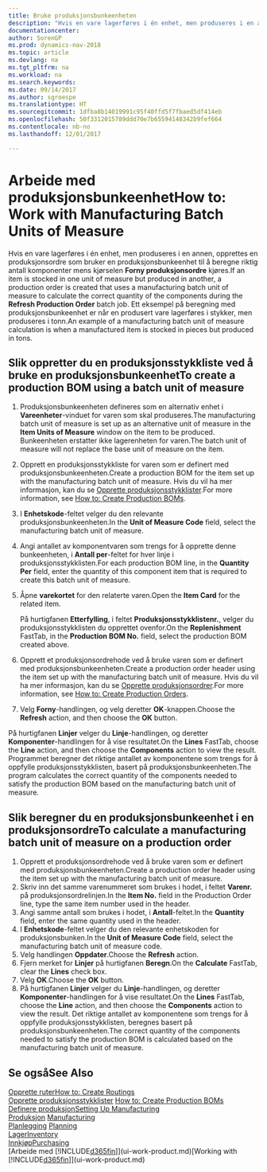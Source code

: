 ```yaml
---
title: Bruke produksjonsbunkeenheten
description: "Hvis en vare lagerføres i én enhet, men produseres i en annen, må produksjonsordren bruke en produksjonsbunkeenhet til å beregne riktig antall komponenter. Ett eksempel på beregning med produksjonsbunkeenhet er når en produsert vare lagerføres i stykker, men produseres i tonn."
documentationcenter: 
author: SorenGP
ms.prod: dynamics-nav-2018
ms.topic: article
ms.devlang: na
ms.tgt_pltfrm: na
ms.workload: na
ms.search.keywords: 
ms.date: 09/14/2017
ms.author: sgroespe
ms.translationtype: HT
ms.sourcegitcommit: 1dfba8b14019991c95f40ffd5f7fbaed5df414eb
ms.openlocfilehash: 50f3312015789ddd70e7b65594148342b9fef664
ms.contentlocale: nb-no
ms.lasthandoff: 12/01/2017

---
```

# <a name="how-to-work-with-manufacturing-batch-units-of-measure"></a><span data-ttu-id="88bd1-104">Arbeide med produksjonsbunkeenhet</span><span class="sxs-lookup"><span data-stu-id="88bd1-104">How to: Work with Manufacturing Batch Units of Measure</span></span>
<span data-ttu-id="88bd1-105">Hvis en vare lagerføres i én enhet, men produseres i en annen, opprettes en produksjonsordre som bruker en produksjonsbunkeenhet til å beregne riktig antall komponenter mens kjørselen **Forny produksjonsordre** kjøres.</span><span class="sxs-lookup"><span data-stu-id="88bd1-105">If an item is stocked in one unit of measure but produced in another, a production order is created that uses a manufacturing batch unit of measure to calculate the correct quantity of the components during the **Refresh Production Order** batch job.</span></span> <span data-ttu-id="88bd1-106">Ett eksempel på beregning med produksjonsbunkeenhet er når en produsert vare lagerføres i stykker, men produseres i tonn.</span><span class="sxs-lookup"><span data-stu-id="88bd1-106">An example of a manufacturing batch unit of measure calculation is when a manufactured item is stocked in pieces but produced in tons.</span></span>  

## <a name="to-create-a-production-bom-using-a-batch-unit-of-measure"></a><span data-ttu-id="88bd1-107">Slik oppretter du en produksjonsstykkliste ved å bruke en produksjonsbunkeenhet</span><span class="sxs-lookup"><span data-stu-id="88bd1-107">To create a production BOM using a batch unit of measure</span></span>  
1.  <span data-ttu-id="88bd1-108">Produksjonsbunkeenheten defineres som en alternativ enhet i **Vareenheter**-vinduet for varen som skal produseres.</span><span class="sxs-lookup"><span data-stu-id="88bd1-108">The manufacturing batch unit of measure is set up as an alternative unit of measure in the **Item Units of Measure** window on the item to be produced.</span></span> <span data-ttu-id="88bd1-109">Bunkeenheten erstatter ikke lagerenheten for varen.</span><span class="sxs-lookup"><span data-stu-id="88bd1-109">The batch unit of measure will not replace the base unit of measure on the item.</span></span>  
2.  <span data-ttu-id="88bd1-110">Opprett en produksjonsstykkliste for varen som er definert med produksjonsbunkeenheten.</span><span class="sxs-lookup"><span data-stu-id="88bd1-110">Create a production BOM for the item set up with the manufacturing batch unit of measure.</span></span> <span data-ttu-id="88bd1-111">Hvis du vil ha mer informasjon, kan du se [Opprette produksjonsstykklister](production-how-to-create-production-boms.md).</span><span class="sxs-lookup"><span data-stu-id="88bd1-111">For more information, see [How to: Create Production BOMs](production-how-to-create-production-boms.md).</span></span>  
3.  <span data-ttu-id="88bd1-112">I **Enhetskode**-feltet velger du den relevante produksjonsbunkeenheten.</span><span class="sxs-lookup"><span data-stu-id="88bd1-112">In the **Unit of Measure Code** field, select the manufacturing batch unit of measure.</span></span>  
4.  <span data-ttu-id="88bd1-113">Angi antallet av komponentvaren som trengs for å opprette denne bunkeenheten, i **Antall per**-feltet for hver linje i produksjonsstykklisten.</span><span class="sxs-lookup"><span data-stu-id="88bd1-113">For each production BOM line, in the **Quantity Per** field, enter the quantity of this component item that is required to create this batch unit of measure.</span></span>  
5.  <span data-ttu-id="88bd1-114">Åpne **varekortet** for den relaterte varen.</span><span class="sxs-lookup"><span data-stu-id="88bd1-114">Open the **Item Card** for the related item.</span></span>  

    <span data-ttu-id="88bd1-115">På hurtigfanen **Etterfylling**, i feltet **Produksjonsstykklistenr.**, velger du produksjonsstykklisten du opprettet ovenfor.</span><span class="sxs-lookup"><span data-stu-id="88bd1-115">On the **Replenishment** FastTab, in the **Production BOM No.** field, select the production BOM created above.</span></span>  
6.  <span data-ttu-id="88bd1-116">Opprett et produksjonsordrehode ved å bruke varen som er definert med produksjonsbunkeenheten.</span><span class="sxs-lookup"><span data-stu-id="88bd1-116">Create a production order header using the item set up with the manufacturing batch unit of measure.</span></span> <span data-ttu-id="88bd1-117">Hvis du vil ha mer informasjon, kan du se [Opprette produksjonsordrer](production-how-to-create-production-orders.md).</span><span class="sxs-lookup"><span data-stu-id="88bd1-117">For more information, see [How to: Create Production Orders](production-how-to-create-production-orders.md).</span></span>  
7.  <span data-ttu-id="88bd1-118">Velg **Forny**-handlingen, og velg deretter **OK**-knappen.</span><span class="sxs-lookup"><span data-stu-id="88bd1-118">Choose the **Refresh** action, and then choose  the **OK** button.</span></span>  

<span data-ttu-id="88bd1-119">På hurtigfanen **Linjer** velger du **Linje**-handlingen, og deretter **Komponenter**-handlingen for å vise resultatet.</span><span class="sxs-lookup"><span data-stu-id="88bd1-119">On the **Lines** FastTab, choose the **Line** action, and then choose the **Components** action to view the result.</span></span> <span data-ttu-id="88bd1-120">Programmet beregner det riktige antallet av komponentene som trengs for å oppfylle produksjonsstykklisten, basert på produksjonsbunkeenheten.</span><span class="sxs-lookup"><span data-stu-id="88bd1-120">The program calculates the correct quantity of the components needed to satisfy the production BOM based on the manufacturing batch unit of measure.</span></span>  

## <a name="to-calculate-a-manufacturing-batch-unit-of-measure-on-a-production-order"></a><span data-ttu-id="88bd1-121">Slik beregner du en produksjonsbunkeenhet i en produksjonsordre</span><span class="sxs-lookup"><span data-stu-id="88bd1-121">To calculate a manufacturing batch unit of measure on a production order</span></span>  
1.  <span data-ttu-id="88bd1-122">Opprett et produksjonsordrehode ved å bruke varen som er definert med produksjonsbunkeenheten.</span><span class="sxs-lookup"><span data-stu-id="88bd1-122">Create a production order header using the item set up with the manufacturing batch unit of measure.</span></span>  
2.  <span data-ttu-id="88bd1-123">Skriv inn det samme varenummeret som brukes i hodet, i feltet **Varenr.** på produksjonsordrelinjen.</span><span class="sxs-lookup"><span data-stu-id="88bd1-123">In the **Item No.** field in the Production Order line, type the same item number used in the header.</span></span>  
3.  <span data-ttu-id="88bd1-124">Angi samme antall som brukes i hodet, i **Antall**-feltet.</span><span class="sxs-lookup"><span data-stu-id="88bd1-124">In the **Quantity** field, enter the same quantity used in the header.</span></span>  
4.  <span data-ttu-id="88bd1-125">I **Enhetskode**-feltet velger du den relevante enhetskoden for produksjonsbunken.</span><span class="sxs-lookup"><span data-stu-id="88bd1-125">In the **Unit of Measure Code** field, select the manufacturing batch unit of measure code.</span></span>  
5.  <span data-ttu-id="88bd1-126">Velg handlingen **Oppdater**.</span><span class="sxs-lookup"><span data-stu-id="88bd1-126">Choose the **Refresh** action.</span></span>
6.  <span data-ttu-id="88bd1-127">Fjern merket for **Linjer** på hurtigfanen **Beregn**.</span><span class="sxs-lookup"><span data-stu-id="88bd1-127">On the **Calculate** FastTab, clear the **Lines** check box.</span></span>  
7.  <span data-ttu-id="88bd1-128">Velg **OK**.</span><span class="sxs-lookup"><span data-stu-id="88bd1-128">Choose the **OK** button.</span></span>  
8.  <span data-ttu-id="88bd1-129">På hurtigfanen **Linjer** velger du **Linje**-handlingen, og deretter **Komponenter**-handlingen for å vise resultatet.</span><span class="sxs-lookup"><span data-stu-id="88bd1-129">On the **Lines** FastTab, choose the **Line** action, and then choose the **Components** action to view the result.</span></span> <span data-ttu-id="88bd1-130">Det riktige antallet av komponentene som trengs for å oppfylle produksjonsstykklisten, beregnes basert på produksjonsbunkeenheten.</span><span class="sxs-lookup"><span data-stu-id="88bd1-130">The correct quantity of the components needed to satisfy the production BOM is calculated based on the manufacturing batch unit of measure.</span></span>  

## <a name="see-also"></a><span data-ttu-id="88bd1-131">Se også</span><span class="sxs-lookup"><span data-stu-id="88bd1-131">See Also</span></span>  
[<span data-ttu-id="88bd1-132">Opprette ruter</span><span class="sxs-lookup"><span data-stu-id="88bd1-132">How to: Create Routings</span></span>](production-how-to-create-routings.md)  
<span data-ttu-id="88bd1-133">[Opprette produksjonsstykklister](production-how-to-create-production-boms.md)   </span><span class="sxs-lookup"><span data-stu-id="88bd1-133">[How to: Create Production BOMs](production-how-to-create-production-boms.md)   </span></span>  
[<span data-ttu-id="88bd1-134">Definere produksjon</span><span class="sxs-lookup"><span data-stu-id="88bd1-134">Setting Up Manufacturing</span></span>](production-configure-production-processes.md)  
<span data-ttu-id="88bd1-135">[Produksjon](production-manage-manufacturing.md)  </span><span class="sxs-lookup"><span data-stu-id="88bd1-135">[Manufacturing](production-manage-manufacturing.md)  </span></span>  
<span data-ttu-id="88bd1-136">[Planlegging](production-planning.md) </span><span class="sxs-lookup"><span data-stu-id="88bd1-136">[Planning](production-planning.md) </span></span>  
[<span data-ttu-id="88bd1-137">Lager</span><span class="sxs-lookup"><span data-stu-id="88bd1-137">Inventory</span></span>](inventory-manage-inventory.md)  
[<span data-ttu-id="88bd1-138">Innkjøp</span><span class="sxs-lookup"><span data-stu-id="88bd1-138">Purchasing</span></span>](purchasing-manage-purchasing.md)  
<span data-ttu-id="88bd1-139">[Arbeide med [!INCLUDE[d365fin](includes/d365fin_md.md)]](ui-work-product.md)</span><span class="sxs-lookup"><span data-stu-id="88bd1-139">[Working with [!INCLUDE[d365fin](includes/d365fin_md.md)]](ui-work-product.md)</span></span>  

